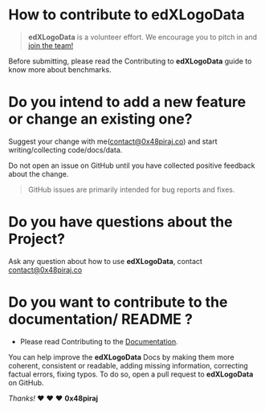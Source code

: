 
# How to contribute to edXLogoData

> **edXLogoData** is a volunteer effort. We encourage you to pitch in and [join the team!]()


Before submitting, please read the Contributing to **edXLogoData** guide to know more about benchmarks.

# Do you intend to add a new feature or change an existing one?

Suggest your change with me([contact@0x48piraj.co]()) and start writing/collecting code/docs/data.

Do not open an issue on GitHub until you have collected positive feedback about the change.
> GitHub issues are primarily intended for bug reports and fixes.

# Do you have questions about the Project?

Ask any question about how to use **edXLogoData**, contact [contact@0x48piraj.co]()

# Do you want to contribute to the documentation/ README ?
* Please read Contributing to the [Documentation]().

You can help improve the **edXLogoData** Docs by making them more coherent, consistent or readable, adding missing information, correcting factual errors, fixing typos.
To do so, open a pull request to **edXLogoData** on GitHub.



*Thanks!* :heart: :heart: :heart:
**0x48piraj**
